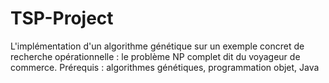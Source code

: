 # TSP-Project
L'implémentation d'un algorithme génétique sur un exemple concret de recherche opérationnelle : 
le problème NP complet dit du voyageur de commerce. Prérequis : algorithmes génétiques, programmation objet, Java


